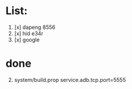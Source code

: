 # List:
1. [x] dapeng 8556
2. [x] hid e34r
3. [x] google 

# done
2. system/build.prop
service.adb.tcp.port=5555